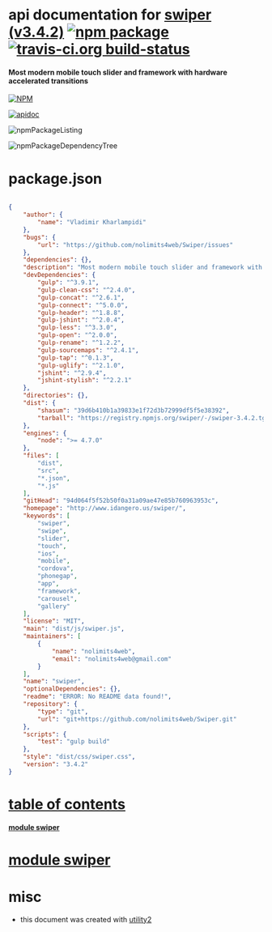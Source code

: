 # api documentation for  [swiper (v3.4.2)](http://www.idangero.us/swiper/)  [![npm package](https://img.shields.io/npm/v/npmdoc-swiper.svg?style=flat-square)](https://www.npmjs.org/package/npmdoc-swiper) [![travis-ci.org build-status](https://api.travis-ci.org/npmdoc/node-npmdoc-swiper.svg)](https://travis-ci.org/npmdoc/node-npmdoc-swiper)
#### Most modern mobile touch slider and framework with hardware accelerated transitions

[![NPM](https://nodei.co/npm/swiper.png?downloads=true)](https://www.npmjs.com/package/swiper)

[![apidoc](https://npmdoc.github.io/node-npmdoc-swiper/build/screenCapture.buildNpmdoc.browser._2Fhome_2Ftravis_2Fbuild_2Fnpmdoc_2Fnode-npmdoc-swiper_2Ftmp_2Fbuild_2Fapidoc.html.png)](https://npmdoc.github.io/node-npmdoc-swiper/build/apidoc.html)

![npmPackageListing](https://npmdoc.github.io/node-npmdoc-swiper/build/screenCapture.npmPackageListing.svg)

![npmPackageDependencyTree](https://npmdoc.github.io/node-npmdoc-swiper/build/screenCapture.npmPackageDependencyTree.svg)



# package.json

```json

{
    "author": {
        "name": "Vladimir Kharlampidi"
    },
    "bugs": {
        "url": "https://github.com/nolimits4web/Swiper/issues"
    },
    "dependencies": {},
    "description": "Most modern mobile touch slider and framework with hardware accelerated transitions",
    "devDependencies": {
        "gulp": "^3.9.1",
        "gulp-clean-css": "^2.4.0",
        "gulp-concat": "^2.6.1",
        "gulp-connect": "^5.0.0",
        "gulp-header": "^1.8.8",
        "gulp-jshint": "^2.0.4",
        "gulp-less": "^3.3.0",
        "gulp-open": "^2.0.0",
        "gulp-rename": "^1.2.2",
        "gulp-sourcemaps": "^2.4.1",
        "gulp-tap": "^0.1.3",
        "gulp-uglify": "^2.1.0",
        "jshint": "^2.9.4",
        "jshint-stylish": "^2.2.1"
    },
    "directories": {},
    "dist": {
        "shasum": "39d6b410b1a39833e1f72d3b72999df5f5e38392",
        "tarball": "https://registry.npmjs.org/swiper/-/swiper-3.4.2.tgz"
    },
    "engines": {
        "node": ">= 4.7.0"
    },
    "files": [
        "dist",
        "src",
        "*.json",
        "*.js"
    ],
    "gitHead": "94d064f5f52b50f0a31a09ae47e85b760963953c",
    "homepage": "http://www.idangero.us/swiper/",
    "keywords": [
        "swiper",
        "swipe",
        "slider",
        "touch",
        "ios",
        "mobile",
        "cordova",
        "phonegap",
        "app",
        "framework",
        "carousel",
        "gallery"
    ],
    "license": "MIT",
    "main": "dist/js/swiper.js",
    "maintainers": [
        {
            "name": "nolimits4web",
            "email": "nolimits4web@gmail.com"
        }
    ],
    "name": "swiper",
    "optionalDependencies": {},
    "readme": "ERROR: No README data found!",
    "repository": {
        "type": "git",
        "url": "git+https://github.com/nolimits4web/Swiper.git"
    },
    "scripts": {
        "test": "gulp build"
    },
    "style": "dist/css/swiper.css",
    "version": "3.4.2"
}
```



# <a name="apidoc.tableOfContents"></a>[table of contents](#apidoc.tableOfContents)

#### [module swiper](#apidoc.module.swiper)



# <a name="apidoc.module.swiper"></a>[module swiper](#apidoc.module.swiper)



# misc
- this document was created with [utility2](https://github.com/kaizhu256/node-utility2)
